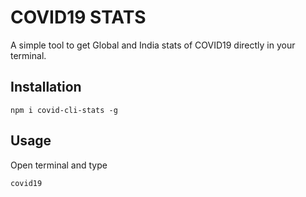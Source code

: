 # COVID19 STATS

A simple tool to get Global and India stats of COVID19 directly in your terminal.

## Installation

```
npm i covid-cli-stats -g
```

## Usage

Open terminal and type

```
covid19
```

